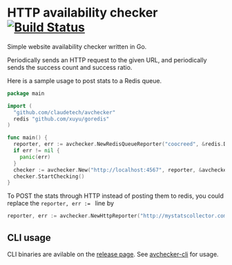 # HTTP availability checker [![Build Status](https://travis-ci.org/claudetech/avchecker.svg?branch=master)](https://travis-ci.org/claudetech/avchecker)

Simple website availability checker written in Go.

Periodically sends an HTTP request to the given URL,
and periodically sends the success count and success ratio.

Here is a sample usage to post stats to a Redis queue.

```go
package main

import (
  "github.com/claudetech/avchecker"
  redis "github.com/xuyu/goredis"
)

func main() {
  reporter, err := avchecker.NewRedisQueueReporter("coocreed", &redis.DialConfig{})
  if err != nil {
    panic(err)
  }
  checker := avchecker.New("http://localhost:4567", reporter, &avchecker.Options{})
  checker.StartChecking()
}
```

To POST the stats through HTTP instead of posting them to redis, you could
replace the `reporter, err := ` line by

```go
reporter, err := avchecker.NewHttpReporter("http://mystatscollector.com/stats", "application/json")
```

## CLI usage

CLI binaries are avilable on the [release page](https://github.com/claudetech/avchecker/releases).
See [avchecker-cli](./avchecker-cli) for usage.
